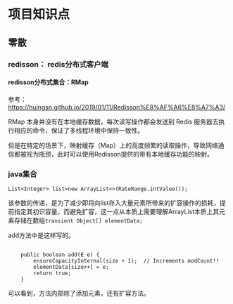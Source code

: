 # 项目知识点

## 零散

### redisson： redis分布式客户端

#### redisson分布式集合：RMap

参考：https://huingsn.github.io/2019/01/11/Redisson%E8%AF%A6%E8%A7%A3/

RMap 本身并没有在本地缓存数据，每次读写操作都会发送到 Redis 服务器去执行相应的命令，保证了多线程环境中保持一致性。



但是在特定的场景下，映射缓存（Map）上的高度频繁的读取操作，导致网络通信都被视为瓶颈，此时可以使用Redisson提供的带有本地缓存功能的映射。



### java集合

`List<Integer> list=new ArrayList<>(RateRange.intValue());`

该参数的传递，是为了减少即将向list存入大量元素所带来的扩容操作的损耗，提前指定其初识容量，而避免扩容，这一点从本质上需要理解ArrayList本质上其元素存储在数组`transient Object[] elementData;`



add方法中是这样写的。

```

    public boolean add(E e) {
        ensureCapacityInternal(size + 1);  // Increments modCount!!
        elementData[size++] = e;
        return true;
    }
```

可以看到，方法内部除了添加元素，还有扩容方法。